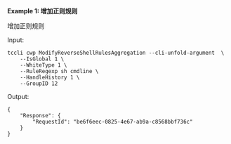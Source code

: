 **Example 1: 增加正则规则**

增加正则规则

Input: 

```
tccli cwp ModifyReverseShellRulesAggregation --cli-unfold-argument  \
    --IsGlobal 1 \
    --WhiteType 1 \
    --RuleRegexp sh cmdline \
    --HandleHistory 1 \
    --GroupID 12
```

Output: 
```
{
    "Response": {
        "RequestId": "be6f6eec-0825-4e67-ab9a-c8568bbf736c"
    }
}
```

